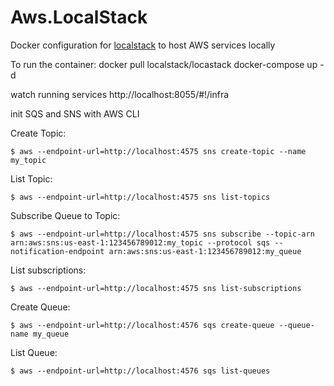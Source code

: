 # Aws.LocalStack

Docker configuration for [localstack](https://github.com/localstack/localstack) to host AWS services locally

To run the container:
docker pull localstack/locastack
docker-compose up -d

watch running services
http://localhost:8055/#!/infra

init SQS and SNS with AWS CLI

Create Topic:
```
$ aws --endpoint-url=http://localhost:4575 sns create-topic --name my_topic
```
List Topic:
```
$ aws --endpoint-url=http://localhost:4575 sns list-topics
```
Subscribe Queue to Topic:
```
$ aws --endpoint-url=http://localhost:4575 sns subscribe --topic-arn arn:aws:sns:us-east-1:123456789012:my_topic --protocol sqs --notification-endpoint arn:aws:sns:us-east-1:123456789012:my_queue
```
List subscriptions:
```
$ aws --endpoint-url=http://localhost:4575 sns list-subscriptions
```
Create Queue:
```
$ aws --endpoint-url=http://localhost:4576 sqs create-queue --queue-name my_queue
```
List Queue:
```
$ aws --endpoint-url=http://localhost:4576 sqs list-queues
```
